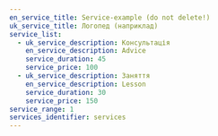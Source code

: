 ```yaml
---
en_service_title: Service-example (do not delete!)
uk_service_title: Логопед (наприклад)
service_list:
  - uk_service_description: Консультація
    en_service_description: Advice
    service_duration: 45
    service_price: 100
  - uk_service_description: Заняття
    en_service_description: Lesson
    service_duration: 30
    service_price: 150
service_range: 1
services_identifier: services
---
```

